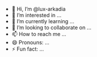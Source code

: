 - 👋 Hi, I’m @lux-arkadia
- 👀 I’m interested in ...
- 🌱 I’m currently learning ...
- 💞️ I’m looking to collaborate on ...
- 📫 How to reach me ...
- 😄 Pronouns: ...
- ⚡ Fun fact: ...

<!---
lux-arkadia/lux-arkadia is a ✨ special ✨ repository because its `README.md` (this file) appears on your GitHub profile.
You can click the Preview link to take a look at your changes.
--->
